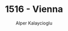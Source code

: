 ---
layout: post
title: "1516 - Vienna"
author: "Alper Kalaycioglu"
categories: whereiwork
tags: [documentation]
image: assets/img/1516.jpg
amp: true
location:
  latitude: 48.203463
  longitude: 16.373287
---